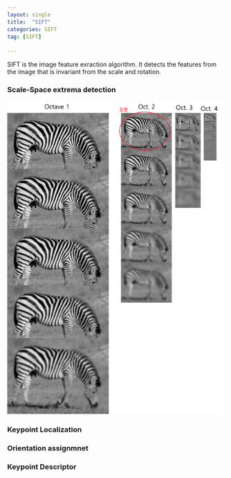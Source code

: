 ```yaml
---
layout: single
title:  "SIFT"
categories: SIFT
tag: [SIFT]

---
```




SIFT is the image feature exraction algorithm. It detects the features from the image that is invariant from the scale and rotation.

### Scale-Space extrema detection

![Scale_Space](../images/2022-05-09-sift/Scale_Space.png)



### Keypoint Localization





### Orientation assignmnet





### Keypoint Descriptor



